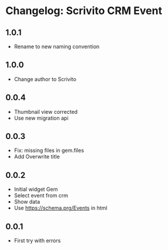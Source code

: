 # Changelog: Scrivito CRM Event

## 1.0.1

* Rename to new naming convention

## 1.0.0

* Change author to Scrivito

## 0.0.4

* Thumbnail view corrected
* Use new migration api

## 0.0.3

* Fix: missing files in gem.files
* Add Overwrite title

## 0.0.2

* Initial widget Gem
* Select event from crm
* Show data
* Use https://schema.prg/Events in html

## 0.0.1

* First try with errors
